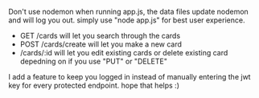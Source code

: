 Don't use nodemon when running app.js, the data files update nodemon and will log you out. simply use "node app.js" for best user experience.

- GET /cards will let you search through the cards
- POST /cards/create will let you make a new card
- /cards/:id will let you edit existing cards or delete existing card depedning on if you use "PUT" or "DELETE"

I add a feature to keep you logged in instead of manually entering the jwt key for every protected endpoint.
hope that helps :)
